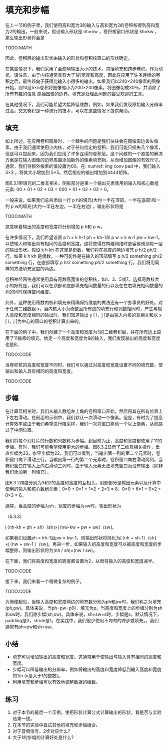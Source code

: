 

<!--
 * @version:
 * @Author:  StevenJokes https://github.com/StevenJokes
 * @Date: 2020-07-16 20:38:30
 * @LastEditors:  StevenJokes https://github.com/StevenJokes
 * @LastEditTime: 2020-07-16 21:34:55
 * @Description:translate by machine
 * @TODO::
 * @Reference:http://preview.d2l.ai/d2l-en/PR-1185/chapter_convolutional-neural-networks/padding-and-strides.html
-->

# 填充和步幅

在上一节的例子里，我们使用高和宽为3的输入与高和宽为2的卷积核得到高和宽为2的输出。一般来说，假设输入形状是 nh×nw ，卷积核窗口形状是 kh×kw ，那么输出形状将会是

TODO:MATH

因此，卷积层的输出形状由输入的形状和卷积核窗口的形状确定。

在某些情况下，我们采用了会影响输出大小的技术，包括填充和跨步卷积。作为动机，请注意，由于内核通常具有大于1的宽度和高度，因此在应用了许多连续的卷积之后，最终趋向于获得比输入小得多的输出。如果我们以240×240像素的图像开始，则10层5×5卷积将图像缩小为200×200像素，将图像切成30％，并消除了所有有趣的信息 原始图像的边界。填充是处理此问题的最受欢迎的工具。

在其他情况下，我们可能希望大幅降低维数，例如，如果我们发现原始输入分辨率过高。交叉卷积是一种流行的技术，可以在这些情况下提供帮助。

## 填充

如上所述，在应用卷积图层时，一个棘手的问题是我们往往会在图像周边丢失像素。由于我们通常使用小内核，对于任何给定的卷积，我们可能只损失几个像素，但这可以加起来，因为我们应用了许多连续的卷积层。这个问题的一个直接的解决方案是在输入图像的边界周围添加额外的像素填充物，从而增加图像的有效尺寸。通常，我们将额外像素的值设置为00。在: numref: img conv pad 中，我们输入3×3 ，将其大小增加到 5×5。然后相应的输出增加到4444矩阵。

图6.3.1带填充的二维互相关。阴影部分是第一个输出元素使用的输入和核心数组元素: 00 + 01 + 02 + 03 = 000 + 01 + 02 + 03 = 0。

一般来说，如果我们总共添加一行 p h的填充(大约一半在顶部，一半在底部)和一列 p w的填充(大约一半在左边，一半在右边) ，输出形状将是

TODO:MATH

这意味着输出的高度和宽度将分别增加 p h和 p w。

在许多情况下，我们希望设置 p h = k h-1 ph = kh-1和 p w = k w-1 pw = kw-1，以使输入和输出具有相同的高度和宽度。这将使得在构建网络时更容易预测每一层的输出形状。假设 k h kh 在这里是奇数，我们将在高度的两边填充 p h/2 ph/2行。如果 k h kh 是偶数，一种可能性是在输入的顶部填写 p h/2 something ph/2 something 行，在底部填写 p h/2 something ph/2 something 行。我们将用同样的方法填充宽度的两边。

卷积神经网络通常使用具有奇数高宽值的卷积核，如1、3、5或7。选择奇数核大小的好处是，我们可以在顶部和底部填充相同数量的行以及在左右填充相同数量的列的同时保持空间维度。

此外，这种使用奇数内核和填充来精确保持维度的做法还有一个办事员的好处。对于任何二维数组 x，当内核大小为奇数且所有边的填充行和列数相同时，产生与输入高度和宽度相同的输出时，我们知道输出 y [ i，j ]是由输入内核的互相关和以 x [ i，j ]为中心的窗口的卷积计算出来的。

在下面的例子中，我们创建了一个高度和宽度为3的二维卷积层，并在所有边上应用了11像素的填充。给定一个高度和宽度为8的输入，我们发现输出的高度和宽度也是8。

TODO:CODE

当卷积核的高度和宽度不同时，我们可以通过对高度和宽度设置不同的填充数，使输出和输入具有相同的高度和宽度。

TODO:CODE

## 步幅

在计算互相关时，我们从输入数组左上角的卷积窗口开始，然后将其在所有位置上下左右滑动。在前面的示例中，我们默认一次滑动一个像素。但是，有时为了提高计算效率或由于我们希望进行降采样，我们一次将窗口移动一个以上像素，从而跳过了中间位置。

我们将每个幻灯片的行数和列数称为步幅。到目前为止，高度和宽度都使用了11的步幅。有时，我们可能希望使用更大的步幅。图6.3.2显示了二维互相关操作，垂直步幅为33，水平步幅为22。我们可以看到，当输出第一列的第二个元素时，卷积窗口向下滑动三行。当输出第一行的第二个元素时，卷积窗口向右滑动两列。当卷积窗口在输入上向右滑动三列时，由于输入元素无法填充窗口而没有输出（除非我们添加另一列填充）。

图6.3.2跨度分别为3和2的高度和宽度的互相关。阴影部分是输出元素以及计算中使用的输入和核心数组元素：0×0 + 0×1 + 1×2 + 2×3 = 8，0×0 + 6×1 + 0×2 + 0×3 = 6。

通常，当高度的步幅为sh，宽度的步幅为sw时，输出形状为

（6.3.3）

⌊（nh-kh + ph + sh）/sh⌋×⌊（nw-kw + pw + sw）/sw⌋。

如果我们设置ph = kh-1且pw = kw-1，则输出形状将简化为⌊（nh + sh-1）/sh⌋×⌊（nw + sw-1 ）/sw⌋。再进一步，如果输入的高度和宽度可以被高度和宽度的步幅整除，则输出形状将为(nh / sh)×(nw / sw)。

在下面，我们将高度和宽度的跨度都设置为2，从而将输入的高度和宽度减半。

TODO:CODE

接下来，我们来看一个稍微复杂的例子。

TODO:CODE

为简便起见，当输入高度和宽度两边的填充数分别为ph和pw时，我们称之为填充(ph,pw)。具体来说，当ph=pw=p时，填充为p。当高度和宽度上的步幅分别为sh和sw时，我们称步幅(sh,sw)。具体来说，sh=sw=s时，步幅是s。默认情况下，padding是0，stride是1。在实践中，我们很少使用不均匀的跨步或填充。，我们通常有ph=pw和sh=sw。

## 小结

* 填充可以增加输出的高度和宽度。这通常用于使输出与输入具有相同的高度和宽度。
* 步幅可以降低输出的分辨率，例如将输出的高度和宽度降低到输入高度和宽度的1/n (n是大于1的整数)。
* 利用填充和步幅可以有效地调整数据的维数。

## 练习

1. 对于本节的最后一个示例，使用形状计算公式计算输出的形状，看是否与实验结果一致。
1. 在本节的实验中尝试其他的填充和步幅组合。
1. 对于音频信号，2步对应什么?
1. 大于1的步幅的计算好处是什么?
